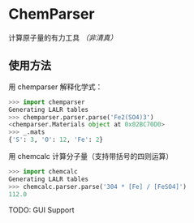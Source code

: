 # ChemParser
计算原子量的有力工具 *（非清真）*

## 使用方法
用 chemparser 解释化学式：
```python
>>> import chemparser
Generating LALR tables
>>> chemparser.parser.parse('Fe2(SO4)3')
<chemparser.Materials object at 0x02BC70D0>
>>> _.mats
{'S': 3, 'O': 12, 'Fe': 2}
```

用 chemcalc 计算分子量（支持带括号的四则运算）
```python
>>> import chemcalc
Generating LALR tables
>>> chemcalc.parser.parse('304 * [Fe] / [FeSO4]')
112.0
```

TODO: GUI Support